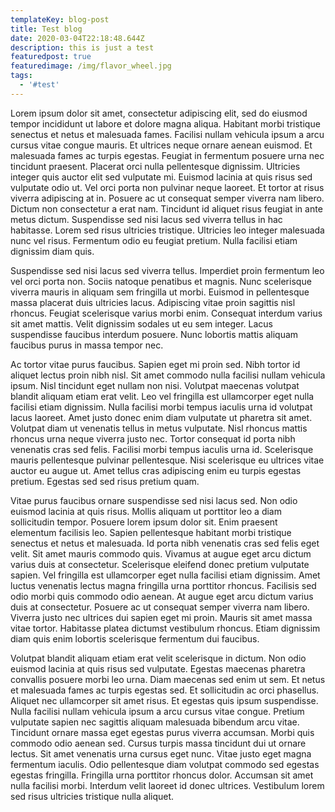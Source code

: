 ```yaml
---
templateKey: blog-post
title: Test blog
date: 2020-03-04T22:18:48.644Z
description: this is just a test
featuredpost: true
featuredimage: /img/flavor_wheel.jpg
tags:
  - '#test'
---
```

<!--StartFragment-->

Lorem ipsum dolor sit amet, consectetur adipiscing elit, sed do eiusmod tempor incididunt ut labore et dolore magna aliqua. Habitant morbi tristique senectus et netus et malesuada fames. Facilisi nullam vehicula ipsum a arcu cursus vitae congue mauris. Et ultrices neque ornare aenean euismod. Et malesuada fames ac turpis egestas. Feugiat in fermentum posuere urna nec tincidunt praesent. Placerat orci nulla pellentesque dignissim. Ultricies integer quis auctor elit sed vulputate mi. Euismod lacinia at quis risus sed vulputate odio ut. Vel orci porta non pulvinar neque laoreet. Et tortor at risus viverra adipiscing at in. Posuere ac ut consequat semper viverra nam libero. Dictum non consectetur a erat nam. Tincidunt id aliquet risus feugiat in ante metus dictum. Suspendisse sed nisi lacus sed viverra tellus in hac habitasse. Lorem sed risus ultricies tristique. Ultricies leo integer malesuada nunc vel risus. Fermentum odio eu feugiat pretium. Nulla facilisi etiam dignissim diam quis.

Suspendisse sed nisi lacus sed viverra tellus. Imperdiet proin fermentum leo vel orci porta non. Sociis natoque penatibus et magnis. Nunc scelerisque viverra mauris in aliquam sem fringilla ut morbi. Euismod in pellentesque massa placerat duis ultricies lacus. Adipiscing vitae proin sagittis nisl rhoncus. Feugiat scelerisque varius morbi enim. Consequat interdum varius sit amet mattis. Velit dignissim sodales ut eu sem integer. Lacus suspendisse faucibus interdum posuere. Nunc lobortis mattis aliquam faucibus purus in massa tempor nec.

Ac tortor vitae purus faucibus. Sapien eget mi proin sed. Nibh tortor id aliquet lectus proin nibh nisl. Sit amet commodo nulla facilisi nullam vehicula ipsum. Nisl tincidunt eget nullam non nisi. Volutpat maecenas volutpat blandit aliquam etiam erat velit. Leo vel fringilla est ullamcorper eget nulla facilisi etiam dignissim. Nulla facilisi morbi tempus iaculis urna id volutpat lacus laoreet. Amet justo donec enim diam vulputate ut pharetra sit amet. Volutpat diam ut venenatis tellus in metus vulputate. Nisl rhoncus mattis rhoncus urna neque viverra justo nec. Tortor consequat id porta nibh venenatis cras sed felis. Facilisi morbi tempus iaculis urna id. Scelerisque mauris pellentesque pulvinar pellentesque. Nisi scelerisque eu ultrices vitae auctor eu augue ut. Amet tellus cras adipiscing enim eu turpis egestas pretium. Egestas sed sed risus pretium quam.

Vitae purus faucibus ornare suspendisse sed nisi lacus sed. Non odio euismod lacinia at quis risus. Mollis aliquam ut porttitor leo a diam sollicitudin tempor. Posuere lorem ipsum dolor sit. Enim praesent elementum facilisis leo. Sapien pellentesque habitant morbi tristique senectus et netus et malesuada. Id porta nibh venenatis cras sed felis eget velit. Sit amet mauris commodo quis. Vivamus at augue eget arcu dictum varius duis at consectetur. Scelerisque eleifend donec pretium vulputate sapien. Vel fringilla est ullamcorper eget nulla facilisi etiam dignissim. Amet luctus venenatis lectus magna fringilla urna porttitor rhoncus. Facilisis sed odio morbi quis commodo odio aenean. At augue eget arcu dictum varius duis at consectetur. Posuere ac ut consequat semper viverra nam libero. Viverra justo nec ultrices dui sapien eget mi proin. Mauris sit amet massa vitae tortor. Habitasse platea dictumst vestibulum rhoncus. Etiam dignissim diam quis enim lobortis scelerisque fermentum dui faucibus.

Volutpat blandit aliquam etiam erat velit scelerisque in dictum. Non odio euismod lacinia at quis risus sed vulputate. Egestas maecenas pharetra convallis posuere morbi leo urna. Diam maecenas sed enim ut sem. Et netus et malesuada fames ac turpis egestas sed. Et sollicitudin ac orci phasellus. Aliquet nec ullamcorper sit amet risus. Et egestas quis ipsum suspendisse. Nulla facilisi nullam vehicula ipsum a arcu cursus vitae congue. Pretium vulputate sapien nec sagittis aliquam malesuada bibendum arcu vitae. Tincidunt ornare massa eget egestas purus viverra accumsan. Morbi quis commodo odio aenean sed. Cursus turpis massa tincidunt dui ut ornare lectus. Sit amet venenatis urna cursus eget nunc. Vitae justo eget magna fermentum iaculis. Odio pellentesque diam volutpat commodo sed egestas egestas fringilla. Fringilla urna porttitor rhoncus dolor. Accumsan sit amet nulla facilisi morbi. Interdum velit laoreet id donec ultrices. Vestibulum lorem sed risus ultricies tristique nulla aliquet.

<!--EndFragment-->